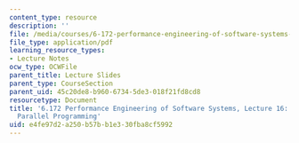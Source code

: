 ```yaml
---
content_type: resource
description: ''
file: /media/courses/6-172-performance-engineering-of-software-systems-fall-2018/e4fe97d2a250b57bb1e330fba8cf5992_MIT6_172F18_lec16.pdf
file_type: application/pdf
learning_resource_types:
- Lecture Notes
ocw_type: OCWFile
parent_title: Lecture Slides
parent_type: CourseSection
parent_uid: 45c20de8-b960-6734-5de3-018f21fd8cd8
resourcetype: Document
title: '6.172 Performance Engineering of Software Systems, Lecture 16: Nondeterministic
  Parallel Programming'
uid: e4fe97d2-a250-b57b-b1e3-30fba8cf5992
---
```

